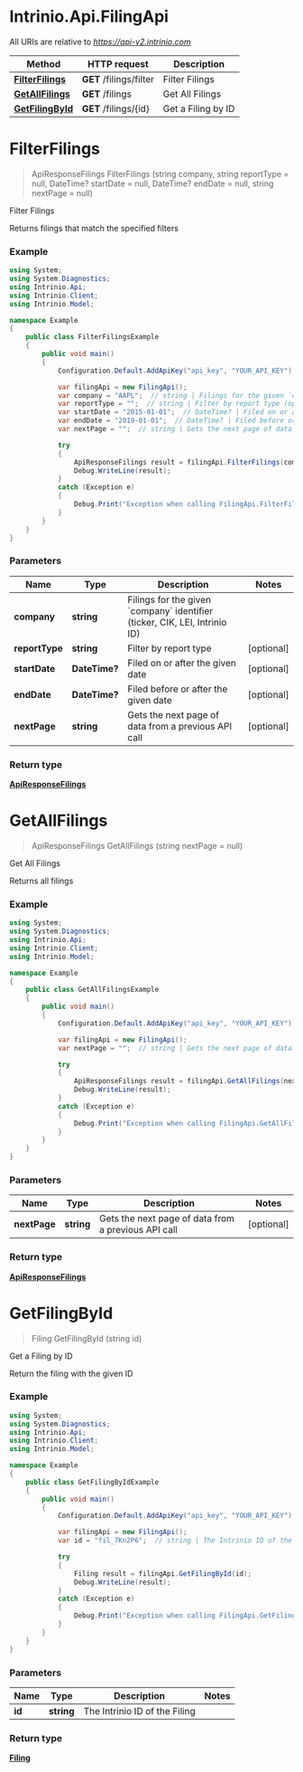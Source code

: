 # Intrinio.Api.FilingApi

All URIs are relative to *https://api-v2.intrinio.com*

Method | HTTP request | Description
------------- | ------------- | -------------
[**FilterFilings**](FilingApi.md#filterfilings) | **GET** /filings/filter | Filter Filings
[**GetAllFilings**](FilingApi.md#getallfilings) | **GET** /filings | Get All Filings
[**GetFilingById**](FilingApi.md#getfilingbyid) | **GET** /filings/{id} | Get a Filing by ID


<a name="filterfilings"></a>
# **FilterFilings**
> ApiResponseFilings FilterFilings (string company, string reportType = null, DateTime? startDate = null, DateTime? endDate = null, string nextPage = null)

Filter Filings

Returns filings that match the specified filters

### Example
```csharp
using System;
using System.Diagnostics;
using Intrinio.Api;
using Intrinio.Client;
using Intrinio.Model;

namespace Example
{
    public class FilterFilingsExample
    {
        public void main()
        {
            Configuration.Default.AddApiKey("api_key", "YOUR_API_KEY");

            var filingApi = new FilingApi();
            var company = "AAPL";  // string | Filings for the given `company` identifier (ticker, CIK, LEI, Intrinio ID)
            var reportType = "";  // string | Filter by report type (optional) 
            var startDate = "2015-01-01";  // DateTime? | Filed on or after the given date (optional) 
            var endDate = "2019-01-01";  // DateTime? | Filed before or after the given date (optional) 
            var nextPage = "";  // string | Gets the next page of data from a previous API call (optional) 

            try
            {
                ApiResponseFilings result = filingApi.FilterFilings(company, reportType, startDate, endDate, nextPage);
                Debug.WriteLine(result);
            }
            catch (Exception e)
            {
                Debug.Print("Exception when calling FilingApi.FilterFilings: " + e.Message );
            }
        }
    }
}
```

### Parameters

Name | Type | Description  | Notes
------------- | ------------- | ------------- | -------------
 **company** | **string**| Filings for the given &#x60;company&#x60; identifier (ticker, CIK, LEI, Intrinio ID) | 
 **reportType** | **string**| Filter by report type | [optional] 
 **startDate** | **DateTime?**| Filed on or after the given date | [optional] 
 **endDate** | **DateTime?**| Filed before or after the given date | [optional] 
 **nextPage** | **string**| Gets the next page of data from a previous API call | [optional] 

### Return type

[**ApiResponseFilings**](ApiResponseFilings.md)

<a name="getallfilings"></a>
# **GetAllFilings**
> ApiResponseFilings GetAllFilings (string nextPage = null)

Get All Filings

Returns all filings

### Example
```csharp
using System;
using System.Diagnostics;
using Intrinio.Api;
using Intrinio.Client;
using Intrinio.Model;

namespace Example
{
    public class GetAllFilingsExample
    {
        public void main()
        {
            Configuration.Default.AddApiKey("api_key", "YOUR_API_KEY");

            var filingApi = new FilingApi();
            var nextPage = "";  // string | Gets the next page of data from a previous API call (optional) 

            try
            {
                ApiResponseFilings result = filingApi.GetAllFilings(nextPage);
                Debug.WriteLine(result);
            }
            catch (Exception e)
            {
                Debug.Print("Exception when calling FilingApi.GetAllFilings: " + e.Message );
            }
        }
    }
}
```

### Parameters

Name | Type | Description  | Notes
------------- | ------------- | ------------- | -------------
 **nextPage** | **string**| Gets the next page of data from a previous API call | [optional] 

### Return type

[**ApiResponseFilings**](ApiResponseFilings.md)

<a name="getfilingbyid"></a>
# **GetFilingById**
> Filing GetFilingById (string id)

Get a Filing by ID

Return the filing with the given ID

### Example
```csharp
using System;
using System.Diagnostics;
using Intrinio.Api;
using Intrinio.Client;
using Intrinio.Model;

namespace Example
{
    public class GetFilingByIdExample
    {
        public void main()
        {
            Configuration.Default.AddApiKey("api_key", "YOUR_API_KEY");

            var filingApi = new FilingApi();
            var id = "fil_7Kn2P6";  // string | The Intrinio ID of the Filing

            try
            {
                Filing result = filingApi.GetFilingById(id);
                Debug.WriteLine(result);
            }
            catch (Exception e)
            {
                Debug.Print("Exception when calling FilingApi.GetFilingById: " + e.Message );
            }
        }
    }
}
```

### Parameters

Name | Type | Description  | Notes
------------- | ------------- | ------------- | -------------
 **id** | **string**| The Intrinio ID of the Filing | 

### Return type

[**Filing**](Filing.md)

